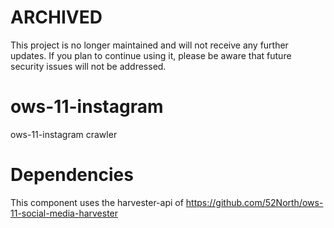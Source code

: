 # ARCHIVED

This project is no longer maintained and will not receive any further updates. If you plan to continue using it, please be aware that future security issues will not be addressed.

# ows-11-instagram
ows-11-instagram crawler

# Dependencies

This component uses the harvester-api of https://github.com/52North/ows-11-social-media-harvester
